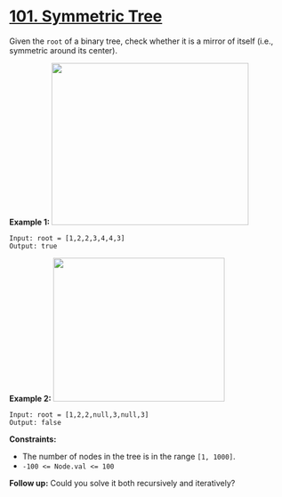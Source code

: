 # [101. Symmetric Tree](https://leetcode.com/problems/symmetric-tree/description/)

Given the `root` of a binary tree, check whether it is a mirror of itself (i.e., symmetric around its center).

**Example 1:** 
<img alt="" src="https://assets.leetcode.com/uploads/2021/02/19/symtree1.jpg" style="width: 354px; height: 291px;">

```
Input: root = [1,2,2,3,4,4,3]
Output: true
```

**Example 2:** 
<img alt="" src="https://assets.leetcode.com/uploads/2021/02/19/symtree2.jpg" style="width: 308px; height: 258px;">

```
Input: root = [1,2,2,null,3,null,3]
Output: false
```

**Constraints:** 

- The number of nodes in the tree is in the range `[1, 1000]`.
- `-100 <= Node.val <= 100`

**Follow up:**  Could you solve it both recursively and iteratively?